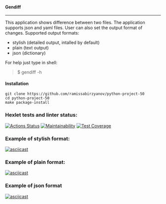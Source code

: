 #### Gendiff


---


This application shows difference between two files.
The application supports json and yaml files.
User can also set the output format of changes.
Supported output formats:
- stylish (detailed output, intalled by default)
- plain (text output)
- json (dictionary)

For help just type in shell:
> $ gendiff -h


#### Installation


```
git clone https://github.com/ramissabirzyanov/python-project-50
cd python-project-50
make package-install
```


### Hexlet tests and linter status:
[![Actions Status](https://github.com/ramissabirzyanov/python-project-50/actions/workflows/hexlet-check.yml/badge.svg)](https://github.com/ramissabirzyanov/python-project-50/actions)
[![Maintainability](https://api.codeclimate.com/v1/badges/cfc624823c584e4ec738/maintainability)](https://codeclimate.com/github/ramissabirzyanov/piython-project-50/maintainability)
[![Test Coverage](https://api.codeclimate.com/v1/badges/cfc624823c584e4ec738/test_coverage)](https://codeclimate.com/github/ramissabirzyanov/python-project-50/test_coverage)


### Example of stylish format: 
[![asciicast](https://asciinema.org/a/HQncecjPlweH1T6UwUlO2EVD3.svg)](https://asciinema.org/a/HQncecjPlweH1T6UwUlO2EVD3)


### Example of plain format:
[![asciicast](https://asciinema.org/a/l2TrHsl84GFuHFGnYTARuKyYq.svg)](https://asciinema.org/a/l2TrHsl84GFuHFGnYTARuKyYq)


### Example of json format
[![asciicast](https://asciinema.org/a/GEqxkdj1WdGBBJQ796mDq9r77.svg)](https://asciinema.org/a/GEqxkdj1WdGBBJQ796mDq9r77)
